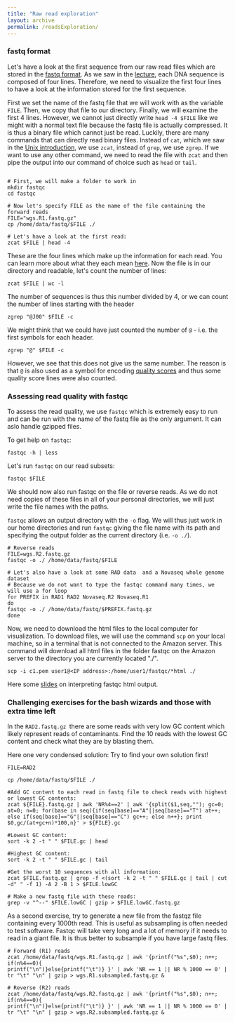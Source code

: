 ```yaml
---
title: "Raw read exploration"
layout: archive
permalink: /readsExploration/
---
```


### fastq format

Let's have a look at the first sequence from our raw read files which are stored in the [fastq format](https://en.wikipedia.org/wiki/FASTQ_format). As we saw in the [lecture](https://github.com/speciationgenomics/presentations/blob/master/NGS_introduction_Dec2020.pdf), each DNA sequence is composed of four lines. Therefore, we need to visualize the first four lines to have a look at the information stored for the first sequence.

First we set the name of the fastq file that we will work with as the variable `FILE`. Then, we copy that file to our directory. Finally, we will examine the first 4 lines. However, we cannot just directly write `head -4 $FILE` like we might with a normal text file because the fastq file is actually compressed. It is thus a binary file which cannot just be read. Luckily, there are many commands that can directly read binary files. Instead of `cat`, which we saw in the [Unix introduction](https://speciationgenomics.github.io/getting_used_to_unix/), we use `zcat`, instead of `grep`, we use `zgrep`. If we want to use any other command, we need to read the file with `zcat` and then pipe the output into our command of choice such as `head` or `tail`.

```shell

# First, we will make a folder to work in
mkdir fastqc
cd fastqc

# Now let's specify FILE as the name of the file containing the forward reads
FILE="wgs.R1.fastq.gz"
cp /home/data/fastq/$FILE ./

# Let's have a look at the first read:
zcat $FILE | head -4
```

These are the four lines which make up the information for each read. You can learn more about what they each mean [here](https://en.wikipedia.org/wiki/FASTQ_format). Now the file is in our directory and readable, let's count the number of lines:

```shell
zcat $FILE | wc -l
```

The number of sequences is thus this number divided by 4, or we can count the number of lines starting with the header

```shell
zgrep "@J00" $FILE -c
```

We might think that we could have just counted the number of `@` - i.e. the first symbols for each header.

```shell
zgrep "@" $FILE -c
```

However, we see that this does not give us the same number. The reason is that `@` is also used as a symbol for encoding [quality scores](https://en.wikipedia.org/wiki/Phred_quality_score) and thus some quality score lines were also counted.

### Assessing read quality with fastqc

To assess the read quality, we use `fastqc` which is extremely easy to run and can be run with the name of the fastq file as the only argument. It can aslo handle gzipped files.

To get help on `fastqc`:

```shell
fastqc -h | less
```

Let's run `fastqc` on our read subsets:

```shell
fastqc $FILE
```

We should now also run fastqc on the file or reverse reads. As we do not need copies of these files in all of your personal directories, we will just write the file names with the paths.

`fastqc` allows an output directory with the `-o` flag. We will thus just work in our home directories and run `fastqc` giving the file name with its path and specifying the output folder as the current directory (i.e. `-o ./`).

```shell
# Reverse reads
FILE=wgs.R2.fastq.gz
fastqc -o ./ /home/data/fastq/$FILE

# Let's also have a look at some RAD data  and a Novaseq whole genome dataset
# Because we do not want to type the fastqc command many times, we will use a for loop
for PREFIX in RAD1 RAD2 Novaseq.R2 Novaseq.R1
do
fastqc -o ./ /home/data/fastq/$PREFIX.fastq.gz
done
```

Now, we need to download the html files to the local computer for visualization. To download files, we will use the command `scp` on your local machine, so in a terminal that is not connected to the Amazon server. This command will download all html files in the folder fastqc on the Amazon server to the directory you are currently located "./".

```shell
scp -i c1.pem user1@<IP address>:/home/user1/fastqc/*html ./

```

Here some [slides](https://github.com/speciationgenomics/presentations/blob/master/fastqc_interpretation.pdf) on interpreting fastqc html output.

### Challenging exercises for the bash wizards and those with extra time left

In the `RAD2.fastq.gz `there are some reads with very low GC content which likely represent reads of contaminants. Find the 10 reads with the lowest GC content and check what they are by blasting them.


Here one very condensed solution: Try to find your own solution first!
```shell
FILE=RAD2

cp /home/data/fastq/$FILE ./

#Add GC content to each read in fastq file to check reads with highest or lowest GC contents:
zcat ${FILE}.fastq.gz | awk 'NR%4==2' | awk '{split($1,seq,""); gc=0; at=0; n=0; for(base in seq){if(seq[base]=="A"||seq[base]=="T") at++; else if(seq[base]=="G"||seq[base]=="C") gc++; else n++}; print $0,gc/(at+gc+n)*100,n}' > ${FILE}.gc

#Lowest GC content:
sort -k 2 -t " " $FILE.gc | head

#Highest GC content:
sort -k 2 -t " " $FILE.gc | tail

#Get the worst 10 sequences with all information:
zcat $FILE.fastq.gz | grep -f <(sort -k 2 -t " " $FILE.gc | tail | cut -d" " -f 1) -A 2 -B 1 > $FILE.lowGC

# Make a new fastq file with these reads:
grep -v "^--" $FILE.lowGC | gzip > $FILE.lowGC.fastq.gz
```

As a second exercise, try to generate a new file from the fastqz file containing every 1000th read. This is useful as subsampling is often needed to test software. Fastqc will take very long and a lot of memory if it needs to read in a giant file. It is thus better to subsample if you have large fastq files.

```shell
# Forward (R1) reads
zcat /home/data/fastq/wgs.R1.fastq.gz | awk '{printf("%s",$0); n++; if(n%4==0){
printf("\n")}else{printf("\t")} }' | awk 'NR == 1 || NR % 1000 == 0' | tr "\t" "\n" | gzip > wgs.R1.subsampled.fastq.gz &

# Reverse (R2) reads
zcat /home/data/fastq/wgs.R2.fastq.gz | awk '{printf("%s",$0); n++; if(n%4==0){
printf("\n")}else{printf("\t")} }' | awk 'NR == 1 || NR % 1000 == 0' | tr "\t" "\n" | gzip > wgs.R2.subsampled.fastq.gz &
```
